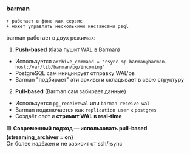 ### barman 
	+ работает в фоне как сервис
	+ может управлять несколькими инстансами psql

barman работает в двух режимах:
1. **Push-based** (база пушит WAL в Barman)
- Используется `archive_command = 'rsync %p barman@barman-host:/var/lib/barman/pg/incoming'`
- PostgreSQL сам инициирует отправку WAL'ов
- Barman "подбирает" эти архивы и складывает в свою структуру
    
 2. **Pull-based** (Barman сам забирает данные)
- Используется `pg_receivewal` или `barman receive-wal`
- Barman подключается как `replication user` к `postgres`
- Создаёт слот и **стримит WAL в real-time**
    

🟩 **Современный подход — использовать pull-based (streaming_archiver = on)**  
Он более надёжен и не зависит от ssh/rsync

